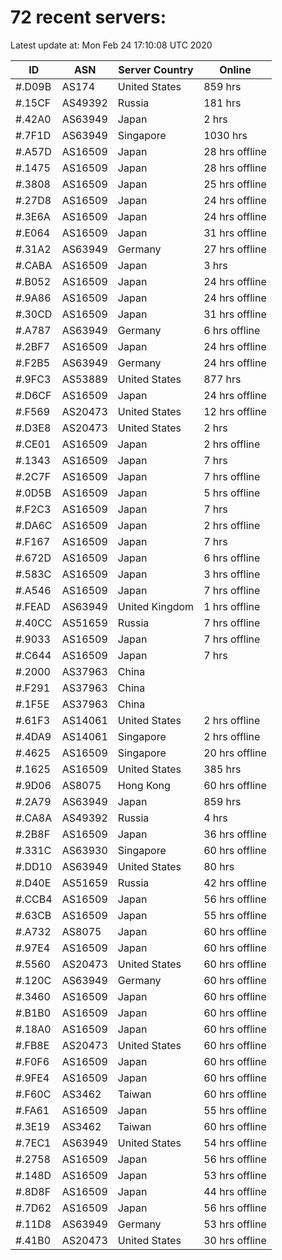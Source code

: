 # 72 recent servers:

Latest update at: Mon Feb 24 17:10:08 UTC 2020

| ID | ASN | Server Country | Online |
| -- | --- | -------------- | ------ |
| #.D09B | AS174 | United States | 859 hrs |
| #.15CF | AS49392 | Russia | 181 hrs |
| #.42A0 | AS63949 | Japan | 2 hrs |
| #.7F1D | AS63949 | Singapore | 1030 hrs |
| #.A57D | AS16509 | Japan | 28 hrs offline |
| #.1475 | AS16509 | Japan | 28 hrs offline |
| #.3808 | AS16509 | Japan | 25 hrs offline |
| #.27D8 | AS16509 | Japan | 24 hrs offline |
| #.3E6A | AS16509 | Japan | 24 hrs offline |
| #.E064 | AS16509 | Japan | 31 hrs offline |
| #.31A2 | AS63949 | Germany | 27 hrs offline |
| #.CABA | AS16509 | Japan | 3 hrs |
| #.B052 | AS16509 | Japan | 24 hrs offline |
| #.9A86 | AS16509 | Japan | 24 hrs offline |
| #.30CD | AS16509 | Japan | 31 hrs offline |
| #.A787 | AS63949 | Germany | 6 hrs offline |
| #.2BF7 | AS16509 | Japan | 24 hrs offline |
| #.F2B5 | AS63949 | Germany | 24 hrs offline |
| #.9FC3 | AS53889 | United States | 877 hrs |
| #.D6CF | AS16509 | Japan | 24 hrs offline |
| #.F569 | AS20473 | United States | 12 hrs offline |
| #.D3E8 | AS20473 | United States | 2 hrs |
| #.CE01 | AS16509 | Japan | 2 hrs offline |
| #.1343 | AS16509 | Japan | 7 hrs |
| #.2C7F | AS16509 | Japan | 7 hrs offline |
| #.0D5B | AS16509 | Japan | 5 hrs offline |
| #.F2C3 | AS16509 | Japan | 7 hrs |
| #.DA6C | AS16509 | Japan | 2 hrs offline |
| #.F167 | AS16509 | Japan | 7 hrs |
| #.672D | AS16509 | Japan | 6 hrs offline |
| #.583C | AS16509 | Japan | 3 hrs offline |
| #.A546 | AS16509 | Japan | 7 hrs offline |
| #.FEAD | AS63949 | United Kingdom | 1 hrs offline |
| #.40CC | AS51659 | Russia | 7 hrs offline |
| #.9033 | AS16509 | Japan | 7 hrs offline |
| #.C644 | AS16509 | Japan | 7 hrs |
| #.2000 | AS37963 | China | |
| #.F291 | AS37963 | China | |
| #.1F5E | AS37963 | China | |
| #.61F3 | AS14061 | United States | 2 hrs offline |
| #.4DA9 | AS14061 | Singapore | 2 hrs offline |
| #.4625 | AS16509 | Singapore | 20 hrs offline |
| #.1625 | AS16509 | United States | 385 hrs |
| #.9D06 | AS8075 | Hong Kong | 60 hrs offline |
| #.2A79 | AS63949 | Japan | 859 hrs |
| #.CA8A | AS49392 | Russia | 4 hrs |
| #.2B8F | AS16509 | Japan | 36 hrs offline |
| #.331C | AS63930 | Singapore | 60 hrs offline |
| #.DD10 | AS63949 | United States | 80 hrs |
| #.D40E | AS51659 | Russia | 42 hrs offline |
| #.CCB4 | AS16509 | Japan | 56 hrs offline |
| #.63CB | AS16509 | Japan | 55 hrs offline |
| #.A732 | AS8075 | Japan | 60 hrs offline |
| #.97E4 | AS16509 | Japan | 60 hrs offline |
| #.5560 | AS20473 | United States | 60 hrs offline |
| #.120C | AS63949 | Germany | 60 hrs offline |
| #.3460 | AS16509 | Japan | 60 hrs offline |
| #.B1B0 | AS16509 | Japan | 60 hrs offline |
| #.18A0 | AS16509 | Japan | 60 hrs offline |
| #.FB8E | AS20473 | United States | 60 hrs offline |
| #.F0F6 | AS16509 | Japan | 60 hrs offline |
| #.9FE4 | AS16509 | Japan | 60 hrs offline |
| #.F60C | AS3462 | Taiwan | 60 hrs offline |
| #.FA61 | AS16509 | Japan | 55 hrs offline |
| #.3E19 | AS3462 | Taiwan | 60 hrs offline |
| #.7EC1 | AS63949 | United States | 54 hrs offline |
| #.2758 | AS16509 | Japan | 56 hrs offline |
| #.148D | AS16509 | Japan | 53 hrs offline |
| #.8D8F | AS16509 | Japan | 44 hrs offline |
| #.7D62 | AS16509 | Japan | 56 hrs offline |
| #.11D8 | AS63949 | Germany | 53 hrs offline |
| #.41B0 | AS20473 | United States | 30 hrs offline |

